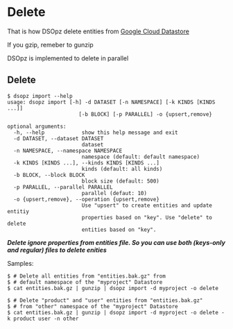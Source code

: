 # Delete

That is how DSOpz delete entities from [Google Cloud Datastore](https://cloud.google.com/datastore/)

If you gzip, remeber to gunzip

DSOpz is implemented to delete in parallel

## Delete

```shell
$ dsopz import --help
usage: dsopz import [-h] -d DATASET [-n NAMESPACE] [-k KINDS [KINDS ...]]
                       [-b BLOCK] [-p PARALLEL] -o {upsert,remove}

optional arguments:
  -h, --help            show this help message and exit
  -d DATASET, --dataset DATASET
                        dataset
  -n NAMESPACE, --namespace NAMESPACE
                        namespace (default: default namespace)
  -k KINDS [KINDS ...], --kinds KINDS [KINDS ...]
                        kinds (default: all kinds)
  -b BLOCK, --block BLOCK
                        block size (default: 500)
  -p PARALLEL, --parallel PARALLEL
                        parallel (defaut: 10)
  -o {upsert,remove}, --operation {upsert,remove}
                        Use "upsert" to create entities and update entitiy
                        properties based on "key". Use "delete" to delete
                        entities based on "key".
```

***Delete ignore properties from entities file.
So you can use both (keys-only and regular) files to delete enities***

Samples:

```shell
$ # Delete all entities from "entities.bak.gz" from
$ # default namespace of the "myproject" Datastore
$ cat entities.bak.gz | gunzip | dsopz import -d myproject -o delete

$ # Delete "product" and "user" entities from "entities.bak.gz"
$ # from "other" namespace of the "myproject" Datastore  
$ cat entities.bak.gz | gunzip | dsopz import -d myproject -o delete -k product user -n other
```
